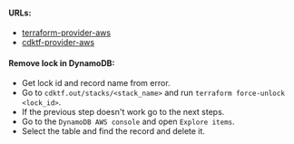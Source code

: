 #### URLs:
- [terraform-provider-aws](https://github.com/hashicorp/terraform-provider-aws)
- [cdktf-provider-aws](https://github.com/cdktf/cdktf-provider-aws)

#### Remove lock in DynamoDB:
- Get lock id and record name from error.
- Go to `cdktf.out/stacks/<stack_name>` and run `terraform force-unlock <lock_id>`.
- If the previous step doesn't work go to the next steps.
- Go to the `DynamoDB AWS console` and open `Explore items`.
- Select the table and find the record and delete it.
